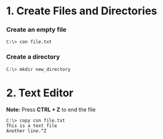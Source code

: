 # 1. Create Files and Directories

### Create an empty file

`C:\> con file.txt`

### Create a directory

`C:\> mkdir new_directory`

# 2. Text Editor

**Note:** Press **CTRL + Z** to end the file

```
C:\> copy con file.txt
This is a text file
Another line.^Z
```